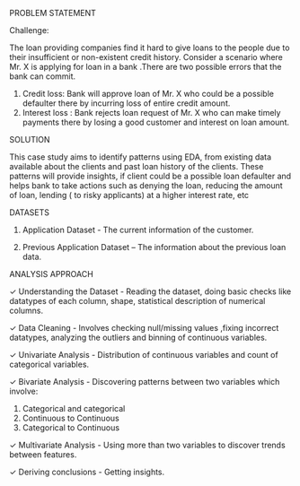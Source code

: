 PROBLEM STATEMENT

Challenge:

The loan providing companies find it hard to give loans to the people due to their insufficient or non-existent
credit history.
Consider a scenario where Mr. X is applying for loan in a bank .There are two possible errors that the bank
can commit.
1. Credit loss: Bank will approve loan of Mr. X who could be a possible defaulter there by incurring loss of
entire credit amount.
2. Interest loss : Bank rejects loan request of Mr. X who can make timely payments there by losing a good
customer and interest on loan amount.

SOLUTION

This case study aims to identify patterns using EDA, from existing data available about the clients and past
loan history of the clients. These patterns will provide insights, if client could be a possible loan defaulter and
helps bank to take actions such as denying the loan, reducing the amount of loan, lending ( to risky applicants)
at a higher interest rate, etc

DATASETS

1. Application Dataset - The current information of the customer.

2. Previous Application Dataset – The information about the previous loan data.



ANALYSIS APPROACH

✓ Understanding the Dataset - Reading the dataset, doing basic checks like datatypes of each column, shape, statistical
description of numerical columns.

✓ Data Cleaning - Involves checking null/missing values ,fixing incorrect datatypes, analyzing the outliers and binning of
continuous variables.

✓ Univariate Analysis - Distribution of continuous variables and count of categorical variables.

✓ Bivariate Analysis - Discovering patterns between two variables which involve:
1. Categorical and categorical
2. Continuous to Continuous
3. Categorical to Continuous

✓ Multivariate Analysis - Using more than two variables to discover trends between features.

✓ Deriving conclusions - Getting insights.
